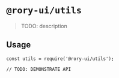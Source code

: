 # `@rory-ui/utils`

> TODO: description

## Usage

```
const utils = require('@rory-ui/utils');

// TODO: DEMONSTRATE API
```
